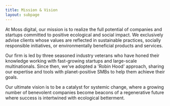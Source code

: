 ```yaml
---
title: Mission & Vision
layout: subpage
---
```


At Moss digital, our mission is to realize the full potential of companies and startups committed to positive ecological and social impact. We exclusively advise clients whose values are reflected in sustainable practices, socially responsible initiatives, or environmentally beneficial products and services.

Our firm is led by three seasoned industry veterans who have honed their knowledge working with fast-growing startups and large-scale multinationals. Since then, we've adopted a 'Robin Hood' approach, sharing our expertise and tools with planet-positive SMBs to help them achieve their goals.

Our ultimate vision is to be a catalyst for systemic change, where a growing number of benevolent companies become beacons of a regenerative future where success is intertwined with ecological betterment.

